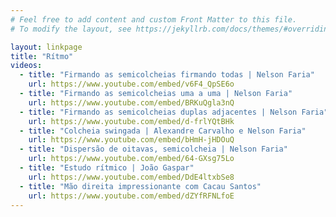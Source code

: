 ```yaml
---
# Feel free to add content and custom Front Matter to this file.
# To modify the layout, see https://jekyllrb.com/docs/themes/#overriding-theme-defaults

layout: linkpage
title: "Rítmo"
videos:
  - title: "Firmando as semicolcheias firmando todas | Nelson Faria"
    url: https://www.youtube.com/embed/v6F4_QpSE6o
  - title: "Firmando as semicolcheias uma a uma | Nelson Faria"
    url: https://www.youtube.com/embed/BRKuQgla3nQ
  - title: "Firmando as semicolcheias duplas adjacentes | Nelson Faria"
    url: https://www.youtube.com/embed/d-frlYQtBHk
  - title: "Colcheia swingada | Alexandre Carvalho e Nelson Faria"
    url: https://www.youtube.com/embed/bHmH-jHDOuQ
  - title: "Dispersão de oitavas, semicolcheia | Nelson Faria"
    url: https://www.youtube.com/embed/64-GXsg75Lo
  - title: "Estudo rítmico | João Gaspar"
    url: https://www.youtube.com/embed/DdE4ltxbSe8
  - title: "Mão direita impressionante com Cacau Santos"
    url: https://www.youtube.com/embed/dZYfRFNLfoE
---
```

